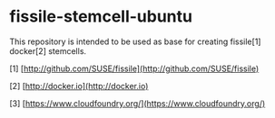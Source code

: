 # fissile-stemcell-ubuntu

This repository is intended to be used as base for creating fissile[1] docker[2] stemcells.

[1] [http://github.com/SUSE/fissile](http://github.com/SUSE/fissile)

[2] [http://docker.io](http://docker.io)

[3] [https://www.cloudfoundry.org/](https://www.cloudfoundry.org/)
